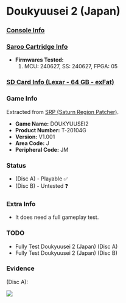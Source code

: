 # Doukyuusei 2 (Japan)

### [Console Info](../../../../../Info/Consoles/VA13/README.md)

### [Saroo Cartridge Info](../../../../../Info/Cartridges/RetroGameParadiseStore/1.32F/README.md)

- <b>Firmwares Tested:</b>
  1. MCU: 240627, SS: 240627, FPGA: 05

### [SD Card Info (Lexar - 64 GB - exFat)](../../../../../Info/SdCards/Lexar/64GB/exfat/README.md)

### Game Info

Extracted from [SRP (Saturn Region Patcher)](https://segaxtreme.net/resources/saturn-region-patcher.81/download).

- <b>Game Name:</b> DOUKYUUSEI2
- <b>Product Number:</b> T-20104G
- <b>Version:</b> V1.001
- <b>Area Code:</b> J
- <b>Peripheral Code:</b> JM

### Status

- (Disc A) - Playable :white_check_mark:
- (Disc B) - Untested :question:

### Extra Info

- It does need a full gameplay test.

### TODO

- Fully Test Doukyuusei 2 (Japan) (Disc A)
- Fully Test Doukyuusei 2 (Japan) (Disc B)

### Evidence

(Disc A):

[![](https://img.youtube.com/vi/NuxQv2f_xzo/0.jpg)](https://www.youtube.com/watch?v=NuxQv2f_xzo)
